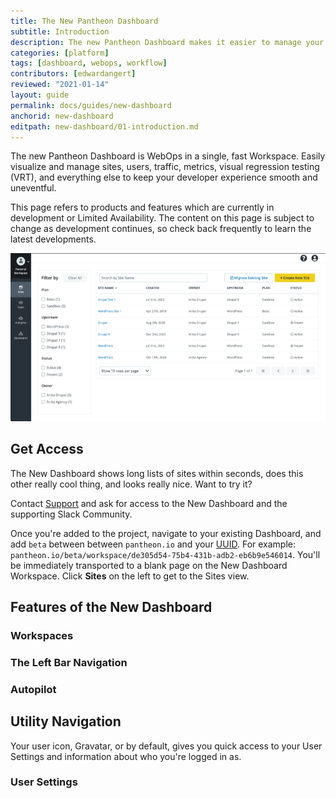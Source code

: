 ```yaml
---
title: The New Pantheon Dashboard
subtitle: Introduction
description: The new Pantheon Dashboard makes it easier to manage your WebOps from one Workspace fast.
categories: [platform]
tags: [dashboard, webops, workflow]
contributors: [edwardangert]
reviewed: "2021-01-14"
layout: guide
permalink: docs/guides/new-dashboard
anchorid: new-dashboard
editpath: new-dashboard/01-introduction.md
---
```


The new Pantheon Dashboard is WebOps in a single, fast Workspace. Easily visualize and manage sites, users, traffic, metrics, visual regression testing (VRT), and everything else to keep your developer experience smooth and uneventful.

<Alert title="Limited Availability" type="info" icon="leaf">

This page refers to products and features which are currently in development or Limited Availability. The content on this page is subject to change as development continues, so check back frequently to learn the latest developments.

</Alert>

![A screenshot of the new Dashboard shows a Workspace with a list of sites](../../../images/dashboard/new-dashboard/workspace.png)

## Get Access

The New Dashboard shows long lists of sites within seconds, does this other really cool thing, and looks really nice. Want to try it?

Contact [Support](/support) and ask for access to the New Dashboard and the supporting Slack Community.

Once you're added to the project, navigate to your existing Dashboard, and add `beta` between between `pantheon.io` and your [UUID](/glossary#uuid). For example: `pantheon.io/beta/workspace/de305d54-75b4-431b-adb2-eb6b9e546014`. You'll be immediately transported to a blank page on the New Dashboard Workspace. Click **Sites** on the left to get to the Sites view.

## Features of the New Dashboard

### Workspaces

### The Left Bar Navigation

### Autopilot

## Utility Navigation

Your user icon, Gravatar, or <i className="fa fa-user-circle"></i> by default, gives you quick access to your User Settings and information about who you're logged in as.
### User Settings
